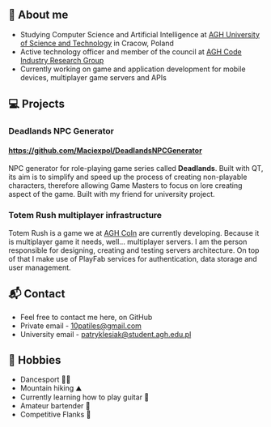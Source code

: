 ## 💬 About me
- Studying Computer Science and Artificial Intelligence at [AGH University of Science and Technology](https://www.agh.edu.pl) in Cracow, Poland
- Active technology officer and member of the council at [AGH Code Industry Research Group](https://www.skn.agh.edu.pl/kolo/agh-code-industry-coin/)
- Currently working on game and application development for mobile devices, multiplayer game servers and APIs

## :computer: Projects
### Deadlands NPC Generator
#### https://github.com/Maciexpol/DeadlandsNPCGenerator
NPC generator for role-playing game series called **Deadlands**. Built with QT, its aim is to simplify and speed up the process of creating non-playable characters, therefore allowing Game Masters to focus on lore creating aspect of the game. Built with my friend for university project.

### Totem Rush multiplayer infrastructure
Totem Rush is a game we at [AGH CoIn](https://www.skn.agh.edu.pl/kolo/agh-code-industry-coin/) are currently developing. Because it is multiplayer game it needs, well... multiplayer servers. I am the person responsible for designing, creating and testing servers architecture. On top of that I make use of PlayFab services for authentication, data storage and user management.

## 📬 Contact
- Feel free to contact me here, on GitHub
- Private email - 10patiles@gmail.com
- University email - patryklesiak@student.agh.edu.pl

## 🧗 Hobbies
- Dancesport 🕺🏻
- Mountain hiking ⛰️
- Currently learning how to play guitar 🎸
- Amateur bartender 🍹
- Competitive Flanks 🍻
